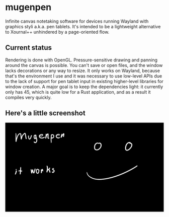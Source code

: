 # mugenpen
Infinite canvas notetaking software for devices running Wayland with graphics styli a.k.a. pen tablets. It's intended to be a lightweight alternative to Xournal++ unhindered by a page-oriented flow.

## Current status
Rendering is done with OpenGL. Pressure-sensitive drawing and panning around the canvas is possible. You can't save or open files, and the window lacks decorations or any way to resize. It only works on Wayland, because that's the environment I use and it was necessary to use low-level APIs due to the lack of support for pen tablet input in existing higher-level libraries for window creation. A major goal is to keep the dependencies light: it currently only has 45, which is quite low for a Rust application, and as a result it compiles very quickly.

## Here's a little screenshot

![screenshot](screenshot.png)